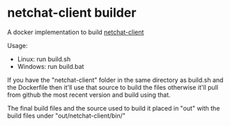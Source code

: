 # netchat-client builder

A docker implementation to build [netchat-client](https://github.com/tkbstudios/netchat-client) 

Usage: 
- Linux: run build.sh
- Windows: run build.bat

If you have the "netchat-client" folder in the same directory as build.sh and the Dockerfile then it'll use that source to build the files otherwise it'll pull from github the most recent version and build using that. 

The final build files and the source used to build it placed in "out" with the build files under "out/netchat-client/bin/"

